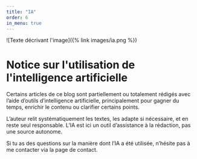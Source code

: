 ```yaml
---
title: "IA"
order: 6
in_menu: true
---
```

![Texte décrivant l'image]({% link images/ia.png %})
# Notice sur l'utilisation de l'intelligence artificielle
<p>Certains articles de ce blog sont partiellement ou totalement rédigés avec l’aide d’outils d’intelligence artificielle, principalement pour gagner du temps, enrichir le contenu ou clarifier certains points.</p>
<p>L’auteur relit systématiquement les textes, les adapte si nécessaire, et en reste seul responsable. L’IA est ici un outil d’assistance à la rédaction, pas une source autonome.</p>
<p>Si tu as des questions sur la manière dont l’IA a été utilisée, n’hésite pas à me contacter via la page de contact.</p> 